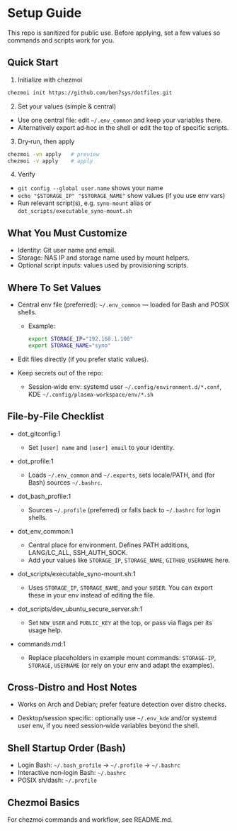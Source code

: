 # Setup Guide

This repo is sanitized for public use. Before applying, set a few values so commands and scripts work for you.

## Quick Start

1) Initialize with chezmoi

```bash
chezmoi init https://github.com/ben7sys/dotfiles.git
```

2) Set your values (simple & central)

- Use one central file: edit `~/.env_common` and keep your variables there.
- Alternatively export ad‑hoc in the shell or edit the top of specific scripts.

3) Dry‑run, then apply

```bash
chezmoi -vn apply   # preview
chezmoi -v apply    # apply
```

4) Verify

- `git config --global user.name` shows your name
- `echo "$STORAGE_IP" "$STORAGE_NAME"` show values (if you use env vars)
- Run relevant script(s), e.g. `syno-mount` alias or `dot_scripts/executable_syno-mount.sh`

## What You Must Customize

- Identity: Git user name and email.
- Storage: NAS IP and storage name used by mount helpers.
- Optional script inputs: values used by provisioning scripts.

## Where To Set Values

- Central env file (preferred): `~/.env_common` — loaded for Bash and POSIX shells.
  - Example:
    ```bash
    export STORAGE_IP="192.168.1.100"
    export STORAGE_NAME="syno"
    ```
- Edit files directly (if you prefer static values).
- Keep secrets out of the repo:
  
  - Session‑wide env: systemd user `~/.config/environment.d/*.conf`, KDE `~/.config/plasma-workspace/env/*.sh`

## File‑by‑File Checklist

- dot_gitconfig:1
  - Set `[user] name` and `[user] email` to your identity.

- dot_profile:1
  - Loads `~/.env_common` and `~/.exports`, sets locale/PATH, and (for Bash) sources `~/.bashrc`.

- dot_bash_profile:1
  - Sources `~/.profile` (preferred) or falls back to `~/.bashrc` for login shells.

- dot_env_common:1
  - Central place for environment. Defines PATH additions, LANG/LC_ALL, SSH_AUTH_SOCK.
  - Add your values like `STORAGE_IP`, `STORAGE_NAME`, `GITHUB_USERNAME` here.

- dot_scripts/executable_syno-mount.sh:1
  - Uses `STORAGE_IP`, `STORAGE_NAME`, and your `$USER`. You can export these in your env instead of editing the file.

- dot_scripts/dev_ubuntu_secure_server.sh:1
  - Set `NEW_USER` and `PUBLIC_KEY` at the top, or pass via flags per its usage help.

- commands.md:1
  - Replace placeholders in example mount commands: `STORAGE-IP`, `STORAGE`, `USERNAME` (or rely on your env and adapt the examples).

## Cross‑Distro and Host Notes

- Works on Arch and Debian; prefer feature detection over distro checks.
 
- Desktop/session specific: optionally use `~/.env_kde` and/or systemd user env, if you need session‑wide variables beyond the shell.

## Shell Startup Order (Bash)

- Login Bash: `~/.bash_profile` → `~/.profile` → `~/.bashrc`
- Interactive non‑login Bash: `~/.bashrc`
- POSIX sh/dash: `~/.profile`

## Chezmoi Basics

For chezmoi commands and workflow, see README.md.
